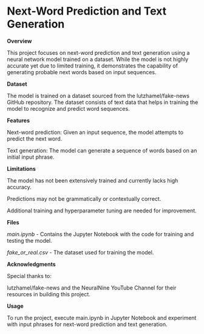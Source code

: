 <h1>Next-Word Prediction and Text Generation</h1>

**Overview**

This project focuses on next-word prediction and text generation using a neural network model trained on a dataset. While the model is not highly accurate yet due to limited training, it demonstrates the capability of generating probable next words based on input sequences.

**Dataset**

The model is trained on a dataset sourced from the lutzhamel/fake-news GitHub repository. The dataset consists of text data that helps in training the model to recognize and predict word sequences.

**Features**

Next-word prediction: Given an input sequence, the model attempts to predict the next word.

Text generation: The model can generate a sequence of words based on an initial input phrase.

**Limitations**

The model has not been extensively trained and currently lacks high accuracy.

Predictions may not be grammatically or contextually correct.

Additional training and hyperparameter tuning are needed for improvement.

**Files**

*main.ipynb* - Contains the Jupyter Notebook with the code for training and testing the model.

*fake_or_real.csv* - The dataset used for training the model.

**Acknowledgments**

Special thanks to:

lutzhamel/fake-news and the NeuralNine YouTube Channel for their resources in building this project.

**Usage**

To run the project, execute main.ipynb in Jupyter Notebook and experiment with input phrases for next-word prediction and text generation.
